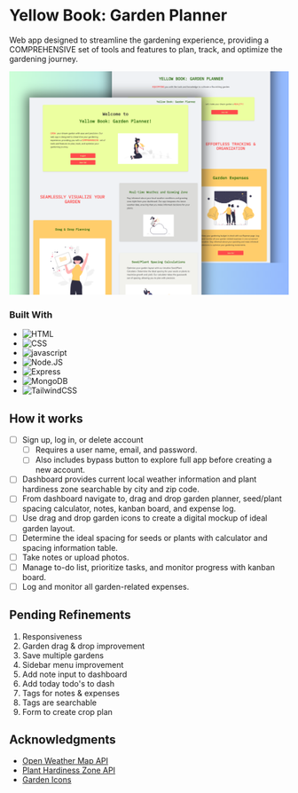 # Yellow Book: Garden Planner

Web app designed to streamline the gardening experience, providing a COMPREHENSIVE set of tools and features to plan, track, and optimize the gardening journey.

![](/public/images/yellowBookSet.png)

### Built With

- ![HTML](https://img.shields.io/badge/html5-%23E34F26.svg?style=for-the-badge&logo=html5&logoColor=white)
- ![CSS](https://img.shields.io/badge/css-1572B6?style=for-the-badge&logo=css3)
- ![javascript](https://img.shields.io/badge/javascript-%23f7df1e.svg?style=for-the-badge&logo=javascript&logoColor=white)
- ![Node.JS](https://img.shields.io/badge/node-339933?style=for-the-badge&logo=node.js&logoColor=white)
- ![Express](https://img.shields.io/badge/express-000000?style=for-the-badge&logo=express&logoColor=white)
- ![MongoDB](https://img.shields.io/badge/mongodb-47A248?style=for-the-badge&logo=mongodb&logoColor=white)
- ![TailwindCSS](https://img.shields.io/badge/tailwindcss-06B6D4?style=for-the-badge&logo=tailwindcss&logoColor=white)

## How it works

- [ ] Sign up, log in, or delete account
  - [ ] Requires a user name, email, and password.
  - [ ] Also includes bypass button to explore full app before creating a new account.
- [ ] Dashboard provides current local weather information and plant hardiness zone searchable by city and zip code.
- [ ] From dashboard navigate to, drag and drop garden planner, seed/plant spacing calculator, notes, kanban board, and expense log.
- [ ] Use drag and drop garden icons to create a digital mockup of ideal garden layout.
- [ ] Determine the ideal spacing for seeds or plants with calculator and spacing information table.
- [ ] Take notes or upload photos.
- [ ] Manage to-do list, prioritize tasks, and monitor progress with kanban board.
- [ ] Log and monitor all garden-related expenses.

## Pending Refinements

1. Responsiveness
2. Garden drag & drop improvement
3. Save multiple gardens
4. Sidebar menu improvement
5. Add note input to dashboard
6. Add today todo's to dash
7. Tags for notes & expenses
8. Tags are searchable
9. Form to create crop plan

## Acknowledgments

- [Open Weather Map API](https://openweathermap.org)
- [Plant Hardiness Zone API](https://phzmapi.org)
- [Garden Icons](https://icons8.com)
